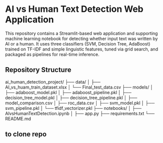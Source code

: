 # AI vs Human Text Detection Web Application

This repository contains a Streamlit-based web application and supporting machine learning notebook for detecting whether input text was written by AI or a human. It uses three classifiers (SVM, Decision Tree, AdaBoost) trained on TF-IDF and simple linguistic features, tuned via grid search, and packaged as pipelines for real-time inference.

## Repository Structure

ai_human_detection_project/
├── data/
│ ├── AI_vs_huam_train_dataset.xlsx
│ └── Final_test_data.csv
├── models/
│ ├── adaboost_model.pkl
│ ├── adaboost_pipeline.pkl
│ ├── decision_tree_model.pkl
│ ├── decision_tree_pipeline.pkl
│ ├── model_comparison.csv
│ ├── roc_data.csv
│ ├── svm_model.pkl
│ ├── svm_pipeline.pkl
│ └── tfidf_vectorizer.pkl
├── notebooks/
│ ├── AIvsHumanTextDetection.ipynb
│ 
├── app.py
├── requirements.txt
└── README.md

## to clone repo


